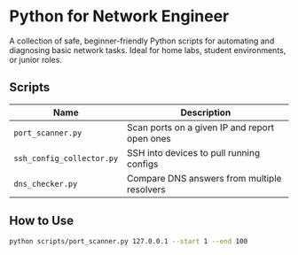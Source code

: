 # Python for Network Engineer

A collection of safe, beginner-friendly Python scripts for automating and diagnosing basic network tasks. Ideal for home labs, student environments, or junior roles.

## Scripts

| Name                 | Description                                         |
|----------------------|-----------------------------------------------------|
| `port_scanner.py`     | Scan ports on a given IP and report open ones      |
| `ssh_config_collector.py` | SSH into devices to pull running configs         |
| `dns_checker.py`      | Compare DNS answers from multiple resolvers        |

## How to Use

```bash
python scripts/port_scanner.py 127.0.0.1 --start 1 --end 100


